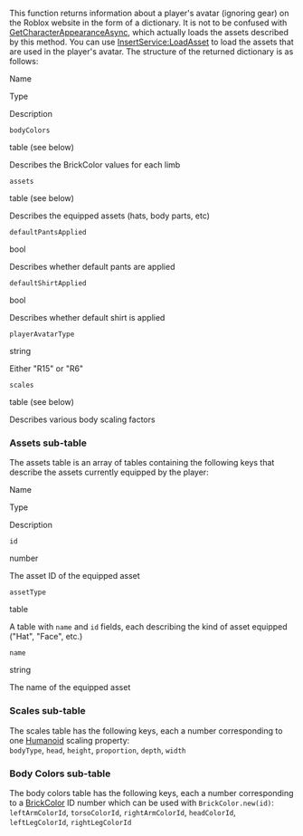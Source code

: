 This function returns information about a player's avatar (ignoring gear) on the Roblox website in the form of a dictionary. It is not to be confused with [GetCharacterAppearanceAsync](https://developer.roblox.com/en-us/api-reference/function/Players/GetCharacterAppearanceAsync), which actually loads the assets described by this method. You can use [InsertService:LoadAsset](https://developer.roblox.com/en-us/api-reference/function/InsertService/LoadAsset) to load the assets that are used in the player's avatar. The structure of the returned dictionary is as follows:

Name

Type

Description

`bodyColors`

table (see below)

Describes the BrickColor values for each limb

`assets`

table (see below)

Describes the equipped assets (hats, body parts, etc)

`defaultPantsApplied`

bool

Describes whether default pants are applied

`defaultShirtApplied`

bool

Describes whether default shirt is applied

`playerAvatarType`

string

Either "R15" or "R6"

`scales`

table (see below)

Describes various body scaling factors

### Assets sub-table

The assets table is an array of tables containing the following keys that describe the assets currently equipped by the player:

Name

Type

Description

`id`

number

The asset ID of the equipped asset

`assetType`

table

A table with `name` and `id` fields, each describing the kind of asset equipped ("Hat", "Face", etc.)

`name`

string

The name of the equipped asset

### Scales sub-table

The scales table has the following keys, each a number corresponding to one [Humanoid](https://developer.roblox.com/en-us/api-reference/class/Humanoid) scaling property:  
`bodyType`, `head`, `height`, `proportion`, `depth`, `width`

### Body Colors sub-table

The body colors table has the following keys, each a number corresponding to a [BrickColor](https://developer.roblox.com/en-us/api-reference/datatype/BrickColor) ID number which can be used with `BrickColor.new(id)`:  
`leftArmColorId`, `torsoColorId`, `rightArmColorId`, `headColorId`, `leftLegColorId`, `rightLegColorId`